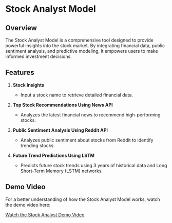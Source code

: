 # Stock Analyst Model

## Overview
The Stock Analyst Model is a comprehensive tool designed to provide powerful insights into the stock market. By integrating financial data, public sentiment analysis, and predictive modeling, it empowers users to make informed investment decisions.

## Features
1. **Stock Insights**
   - Input a stock name to retrieve detailed financial data.

2. **Top Stock Recommendations Using News API**
   - Analyzes the latest financial news to recommend high-performing stocks.

3. **Public Sentiment Analysis Using Reddit API**
   - Analyzes public sentiment about stocks from Reddit to identify trending stocks.

4. **Future Trend Predictions Using LSTM**
   - Predicts future stock trends using 3 years of historical data and Long Short-Term Memory (LSTM) networks.

## Demo Video

For a better understanding of how the Stock Analyst Model works, watch the demo video here:

[Watch the Stock Analyst Demo Video](./stock_analyst.mp4)
